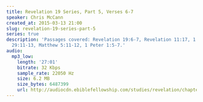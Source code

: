 ```yaml
---
title: Revelation 19 Series, Part 5, Verses 6-7
speaker: Chris McCann
created_at: 2015-03-13 21:00
slug: revelation-19-series-part-5
series: true
description: 'Passages covered: Revelation 19:6-7, Revelation 11:17, 1 Chronicles
  29:11-13, Matthew 5:11-12, 1 Peter 1:5-7.'
audio:
  mp3_low:
    length: '27:01'
    bitrate: 32 Kbps
    sample_rate: 22050 Hz
    size: 6.2 MB
    size_bytes: 6487399
    url: http://audiocdn.ebiblefellowship.com/studies/revelation/chapter-19/2015.03.13_McCann_-_Revelation_19_Series_Part_5.mp3
---
```

